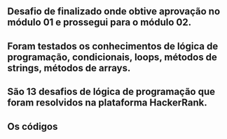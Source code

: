 ## Desafio de finalizado onde obtive aprovação no módulo 01 e prossegui para o módulo 02.

## Foram testados os conhecimentos de lógica de programação, condicionais, loops, métodos de strings, métodos de arrays.

## São 13 desafios de lógica de programação que foram resolvidos na plataforma HackerRank.

## Os códigos 




